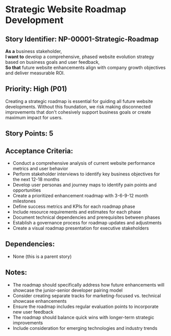 # Strategic Website Roadmap Development

## Story Identifier: NP-00001-Strategic-Roadmap

**As a** business stakeholder,  
**I want to** develop a comprehensive, phased website evolution strategy based on business goals and user feedback,  
**So that** future website enhancements align with company growth objectives and deliver measurable ROI.

## Priority: High (P01)
Creating a strategic roadmap is essential for guiding all future website developments. Without this foundation, we risk making disconnected improvements that don't cohesively support business goals or create maximum impact for users.

## Story Points: 5

## Acceptance Criteria:
- Conduct a comprehensive analysis of current website performance metrics and user behavior
- Perform stakeholder interviews to identify key business objectives for the next 12-18 months
- Develop user personas and journey maps to identify pain points and opportunities
- Create a prioritized enhancement roadmap with 3-6-9-12 month milestones
- Define success metrics and KPIs for each roadmap phase
- Include resource requirements and estimates for each phase
- Document technical dependencies and prerequisites between phases
- Establish a governance process for roadmap updates and adjustments
- Create a visual roadmap presentation for executive stakeholders

## Dependencies:
- None (this is a parent story)

## Notes:
- The roadmap should specifically address how future enhancements will showcase the junior-senior developer pairing model
- Consider creating separate tracks for marketing-focused vs. technical showcase enhancements
- Ensure the roadmap includes regular evaluation points to incorporate new user feedback
- The roadmap should balance quick wins with longer-term strategic improvements
- Include consideration for emerging technologies and industry trends
